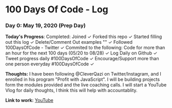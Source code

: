 # 100 Days Of Code - Log

### Day 0: May 19, 2020 (Prep Day)
<!--- # ##### (delete me or comment me out) --->

**Today's Progress**:
Completed: Joined ✓ Forked this repo ✓ Started filling out this log ✓  Delete/Comment Out examples "<!---" "--->" ✓ 
           Followed 100DaysOfCode - Twitter ✓
Commited to the following: Code for more than an hour for the next 100 days (05/20 to 08/28) ✓ Log Daily on Github ✓
                           Tweet progress daily #100DaysOfCode ✓ Encourage/Support more than one person everyday #100DaysOfCode ✓

**Thoughts:** I have been following @CleverQazi on Twitter/Instagram, and I enrolled in his program "Profit with JavaScript".  I will be building projects form the modules provided and the live coaching calls.  I will start a YouTube Vlog for daily thoughts, I think this will help with accountablity.

**Link to work:** [YouTube]()<!--- # [Calculator App](http://www.example.com) --->
